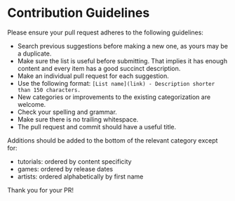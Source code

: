 # Contribution Guidelines
Please ensure your pull request adheres to the following guidelines:

- Search previous suggestions before making a new one, as yours may be a duplicate.
- Make sure the list is useful before submitting. That implies it has enough content and every item has a good succinct description.
- Make an individual pull request for each suggestion.
- Use the following format: `[List name](link) - Description shorter than 150 characters.`
- New categories or improvements to the existing categorization are welcome.
- Check your spelling and grammar.
- Make sure there is no trailing whitespace.
- The pull request and commit should have a useful title.

Additions should be added to the bottom of the relevant category except for:
- tutorials: ordered by content specificity
- games: ordered by release dates
- artists: ordered alphabetically by first name

Thank you for your PR!
